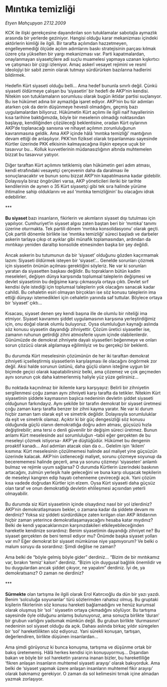 # Mıntıka temizliği

*Etyen Mahçupyan 27.12.2009*

<div class="taraf_structure_2col_1zq">
<div class="margen_n">



 <p>KCK ile ilişki gerekçesine dayandırılan son tutuklamalar sabotajla aymazlık arasında bir yerlerde geziniyor. Hangisi olduğu karar mekanizması içindeki aktörlerin kimliği ile ilgili. Bir tarafta açılımdan hazzetmeyen, engelleyemediği ölçüde açılım adımlarını baskı stratejisinin parçası kılmak üzere çıta yükselten bir yargı mekanizması var. Parti kapatmalardan, onaylanmayan siyasetçilere adi suçlu muamelesi yapmaya uzanan kışkırtıcı ve çatışmacı bir çizgi izleniyor. Amaç askerî vesayet rejimini ve resmî ideolojiyi bir sabit zemin olarak tutmayı sürdürürken bazılarına hadlerini bildirmek. <br/><br/>Hedefin Kürt siyaseti olduğu belli... Ama hedef bununla sınırlı değil. Çünkü siyaseti öldürmeye çalışan bu ‘siyasetin’ bir hedefi de AKP’nin kendisi. Nitekim son tutuklamaların sorumlusu olarak bugün iktidar partisi suçlanıyor. Bu ise hükümet adına bir aymazlığa işaret ediyor. AKP’nin bu tür adımları atarken çok da derin düşünmeye hevesli olmadığını, geçmiş bazı uygulamalardan biliyoruz. Hükümetin Kürt açılımı ile ilgili naif hayallerinin kısa tarihine baktığımızda, böyle bir meselenin olmadığı noktasından başlayıp, kendiliğinden çözüleceği beklentisine, oradan Kürt oylarının AKP’de toplanacağı sanısına ve nihayet açılımın zorunluluğunun kavranmasına geldik. Ama AKP içinde hâlâ ‘mıntıka temizliği’ mantığının devam ettiği de anlaşılıyor. PKK’nın fiziksel olarak tırpanlanması sayesinde Kürtler üzerinde PKK etkisinin kalmayacağına ilişkin epeyce uçuk bir tasavvur bu... Kolluk kuvvetlerinin müdanasızlığının altında muhtemelen bizzat bu tasavvur yatıyor. <br/><br/>Diğer taraftan Kürt açılımını tetiklemiş olan hükümetin geri adım atması, kendi etrafındaki vesayetçi çerçevenin daha da daralması ile sonuçlanacaktır ve bunun sonu bizzat AKP’nin kapatılmasına kadar gidebilir. Dolayısıyla biraz öngörüleri varsa, AKP yöneticileri ileriki bir tarihte kendilerinin de aynen o 35 Kürt siyasetçi gibi tek sıra halinde yürüme ihtimaline sahip olduklarını ve asıl ‘mıntıka temizliğinin’ bu olacağını idrak edebilirler. <br/><br/>***<b> <br/><br/>Bu siyaset </b>bazı insanların, fikirlerin ve akımların siyaset dışı tutulması için yapılıyor. Cumhuriyet’in siyaset algısı zaten baştan beri bir ‘mıntıka’ tanımı üzerine oturmakta. Tek partili dönem ‘mıntıka konsolidasyonu’ olarak geçti. Çok partili dönemle birlikte ise ‘mıntıka temizliği’ süreci başladı ve darbeler askerin tarlaya çıkıp ot ayıklar gibi münafık toplamasından, ardından da mıntıkayı yeniden daraltıp konsolide etmesinden başka bir şey değildi. <br/><br/>Ancak askerin bu tutumunun da bir ‘siyaset’ olduğunu gözden kaçırmamak lazım: Siyaseti öldürmek isteyen bir ‘siyaset’... Genelde sorunları çözmek için siyasetin önünün açılması gerektiğini söyleriz. Ne var ki sorunları yaratan da siyasetten başkası değildir. Bu toprakların bütün kadim meseleleri, değişen dünya karşısında toplumsal taleplerin değişmesi ve devlet siyasetinin bu değişime karşı çıkmasıyla ortaya çıktı. Devlet sırf kendisi öyle istediği için toplumsal taleplerin yok olacağını sanacak kadar cahildi. Bu cehaletin esiri olmayan birçokları ise söz konusu taleplerin ima ettiği dünyayı istemedikleri için cehaletin yanında saf tuttular. Böylece ortaya bir ‘siyaset’ çıktı... <br/><br/>Kısacası, siyaset denen şey kendi başına ille de olumlu bir niteliği ima etmiyor. Siyaset kavramını şiddet uygulamasının karşısına yerleştirdiğimiz için, onu doğal olarak olumlu buluyoruz. Oysa olumluluğun kaynağı aslında söz konusu siyasetin dayandığı zihniyettir. Çözüm üretici siyasetler ise, zamanın ruhunun getirdiği zihni atmosferle uyum içinde olabilenlerdir. Günümüzde de demokrat zihniyete dayalı siyasetleri beğenmeye ve onları sorun çözücü olarak algılamaya eğilimliyiz ve bu gerçekçi bir beklenti. <br/><br/>Bu durumda Kürt meselesinin çözümünün de her iki taraftan demokrat zihniyeti içselleştirmiş siyasetlerin karşılaşması ile olacağını öngörmek zor değil. Aksi halde sorunun üstünü, daha güçlü olanın isteğine uygun bir biçimde geçici olarak kapatabilirsiniz belki, ama çözemez ve çok geçmeden aynı sorunun çok daha katmerlenmiş haliyle yüz yüze gelirsiniz... <br/><br/>Bu noktada kaçınılmaz bir ikilemle karşı karşıyayız: Belirli bir zihniyetin sergilenmesi çoğu zaman aynı zihniyeti karşı tarafta da tetikler. Nitekim Kürt siyasetinin şiddete kaymasının başlıca nedeninin devletin şiddet siyaseti olduğunun farkındayız. Aynı şekilde bir tarafın demokrat bir siyaset üretmesi çoğu zaman karşı tarafta benzer bir zihni kayma yaratır. Ne var ki durum hiçbir zaman tam olarak eşit ve simetrik değildir. Dolayısıyla sorumluluklar da eşit ve simetrik olamaz. Açıktır ki bir güç dengesizliği söz konusu olduğunda güçlü olanın demokratlığa doğru adım atması, güçsüzü hızla değiştirebilir; ama tersi o denli güvenilir bir değişim süreci üretmez. Bunun anlamı Kürt meselesinde asıl sorumluluğun –tabii eğer gerçekten de bu meseleyi çözmek istiyorsa- AKP’ye düştüğüdür. Hükümet bu dengenin proaktif kanadı... Asıl adımları atacak olan da o... Gelelim işin ‘ikilem’ kısmına: Kürt meselesinin çözülmemesi halinde asıl maliyet yine güçsüzün üzerinde kalacak. AKP’nin üstleneceği maliyet, sorunu çözmeye soyunup da becerememesi halinde geçerli, ama ya sorunu çözmeyi ‘siyaseten’ anlamlı bulmaz ve rejimle uyum sağlarsa? O durumda Kürtlerin üzerindeki baskının artacağını, zulmün yerleşik hale geleceğini ve buna karşı oluşacak tepkilerin de meseleyi kangren edip hayatı cehenneme çevireceği açık. Yani çözüm kısa vadede doğrudan Kürtler için elzem. Oysa Kürt siyaseti daha güçsüz olan taraf ve onun demokratlığı devletin ehlileşmesi açısından yeterli olmayabilir. <br/><br/>Bu durumda siz Kürt siyasetinin içinde olsaydınız nasıl bir yol izlerdiniz? AKP’nin demokratlaşmasını bekler, o zamana kadar da şiddete devam mı derdiniz? Yoksa siz şiddeti sürdürdükçe zaten kırılgan olan AKP iktidarının hiçbir zaman yeterince demokratlaşamayacağını hesaba katar mıydınız? Belki de kendi yapacaklarınızın karşınızdakileri etkileyebileceğinden hareketle kendinize sorardınız: Benim siyasetimin dayandığı zihniyet ne? Bu siyaset gerçekten de beni temsil ediyor mu? Önümde başka siyaset yolları var mı? Eğer demokrat bir siyaset mümkünse niye yapmıyorum? Ve belki o malum soruyu da sorardınız: Şimdi değilse ne zaman? <br/><br/>Ama belki de “böyle gelmiş böyle gider” derdiniz... “Bizim de bir mıntıkamız var, bırakın ‘temiz’ kalsın” derdiniz. “Bizim için duygusal bağlılık önemlidir ve bu duygulardan ancak şiddet çıkıyor, ne yapalım” derdiniz. İyi de, ya demokratsanız? O zaman ne derdiniz? <br/><br/>***<b> <br/><br/>Sürmekte</b> olan tartışma ile ilgili olarak Erol Katırcıoğlu da dün bir yazı yazdı. Benim ‘solculuğa soyunanlar’ türü sözlerimden rahatsız olmuş. Bu gruptaki kişilerin fikirlerinin söz konusu hareketi bağlamadığını ve henüz kurumsal olarak oluşmuş bir ‘sol ‘ siyasetin ortaya çıkmadığını söylüyor. Bu tartışma sayesinde öyle olduğunu anlamış bulunuyoruz, ama sonuçta birlikte ‘duran’ bir grubun varlığını yadsımak mümkün değil. Bu grubun birlikte ‘durmasının’ nedeninin sol siyaset olduğu da açık. Dahası aslında birkaç yıldır süregelen bir ‘sol’ hareketlilikten söz ediyoruz. Yani sürekli konuşan, tartışan, değerlendiren, birlikte düşünen insanlardan... <br/><br/>Ama şimdi görüyoruz ki bunca konuşma, tartışma ve düşünme ortak bir bakış üretememiş. Hâlâ herkes kendisi için konuşuyormuş... Dışarıdan bakan ve böyle bir sol hareketin yararına inanan bizler, bu hareketliliğe ‘fikren anlaşan insanların muhtemel siyaseti arayışı’ olarak bakıyorduk. Ama belki de ‘siyaset yapmak üzere anlaşan insanların muhtemel fikir arayışı’ olarak bakmamız gerekiyor. O zaman da sol kelimesini tırnak içine almadan yazmak zorlaşıyor.</p>
<br/>
<br/>
<br/>



<br/>


<div id="taraf_not">
</div>

</div>


</div>
